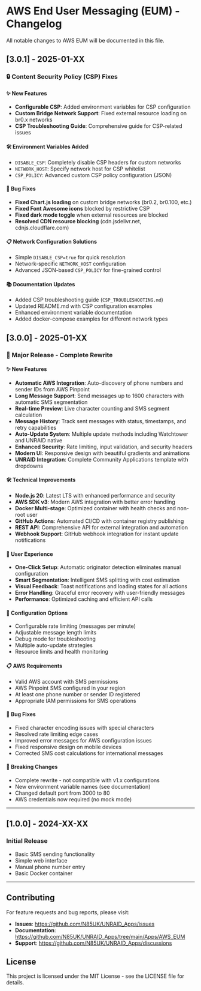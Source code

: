 # AWS End User Messaging (EUM) - Changelog

All notable changes to AWS EUM will be documented in this file.

## [3.0.1] - 2025-01-XX

### 🔒 Content Security Policy (CSP) Fixes

#### ✨ New Features
- **Configurable CSP**: Added environment variables for CSP configuration
- **Custom Bridge Network Support**: Fixed external resource loading on br0.x networks
- **CSP Troubleshooting Guide**: Comprehensive guide for CSP-related issues

#### 🛠️ Environment Variables Added
- `DISABLE_CSP`: Completely disable CSP headers for custom networks
- `NETWORK_HOST`: Specify network host for CSP whitelist
- `CSP_POLICY`: Advanced custom CSP policy configuration (JSON)

#### 🐛 Bug Fixes
- **Fixed Chart.js loading** on custom bridge networks (br0.2, br0.100, etc.)
- **Fixed Font Awesome icons** blocked by restrictive CSP
- **Fixed dark mode toggle** when external resources are blocked
- **Resolved CDN resource blocking** (cdn.jsdelivr.net, cdnjs.cloudflare.com)

#### 📋 Network Configuration Solutions
- Simple `DISABLE_CSP=true` for quick resolution
- Network-specific `NETWORK_HOST` configuration
- Advanced JSON-based `CSP_POLICY` for fine-grained control

#### 📚 Documentation Updates
- Added CSP troubleshooting guide (`CSP_TROUBLESHOOTING.md`)
- Updated README.md with CSP configuration examples
- Enhanced environment variable documentation
- Added docker-compose examples for different network types

## [3.0.0] - 2025-01-XX

### 🚀 Major Release - Complete Rewrite

#### ✨ New Features
- **Automatic AWS Integration**: Auto-discovery of phone numbers and sender IDs from AWS Pinpoint
- **Long Message Support**: Send messages up to 1600 characters with automatic SMS segmentation
- **Real-time Preview**: Live character counting and SMS segment calculation
- **Message History**: Track sent messages with status, timestamps, and retry capabilities
- **Auto-Update System**: Multiple update methods including Watchtower and UNRAID native
- **Enhanced Security**: Rate limiting, input validation, and security headers
- **Modern UI**: Responsive design with beautiful gradients and animations
- **UNRAID Integration**: Complete Community Applications template with dropdowns

#### 🛠️ Technical Improvements
- **Node.js 20**: Latest LTS with enhanced performance and security
- **AWS SDK v3**: Modern AWS integration with better error handling
- **Docker Multi-stage**: Optimized container with health checks and non-root user
- **GitHub Actions**: Automated CI/CD with container registry publishing
- **REST API**: Comprehensive API for external integration and automation
- **Webhook Support**: GitHub webhook integration for instant update notifications

#### 📱 User Experience
- **One-Click Setup**: Automatic originator detection eliminates manual configuration
- **Smart Segmentation**: Intelligent SMS splitting with cost estimation
- **Visual Feedback**: Toast notifications and loading states for all actions
- **Error Handling**: Graceful error recovery with user-friendly messages
- **Performance**: Optimized caching and efficient API calls

#### 🔧 Configuration Options
- Configurable rate limiting (messages per minute)
- Adjustable message length limits
- Debug mode for troubleshooting
- Multiple auto-update strategies
- Resource limits and health monitoring

#### 📋 AWS Requirements
- Valid AWS account with SMS permissions
- AWS Pinpoint SMS configured in your region
- At least one phone number or sender ID registered
- Appropriate IAM permissions for SMS operations

#### 🐛 Bug Fixes
- Fixed character encoding issues with special characters
- Resolved rate limiting edge cases
- Improved error messages for AWS configuration issues
- Fixed responsive design on mobile devices
- Corrected SMS cost calculations for international messages

#### 🚨 Breaking Changes
- Complete rewrite - not compatible with v1.x configurations
- New environment variable names (see documentation)
- Changed default port from 3000 to 80
- AWS credentials now required (no mock mode)

---

## [1.0.0] - 2024-XX-XX

### Initial Release
- Basic SMS sending functionality
- Simple web interface
- Manual phone number entry
- Basic Docker container

---

## Contributing

For feature requests and bug reports, please visit:
- **Issues**: https://github.com/N85UK/UNRAID_Apps/issues
- **Documentation**: https://github.com/N85UK/UNRAID_Apps/tree/main/Apps/AWS_EUM
- **Support**: https://github.com/N85UK/UNRAID_Apps/discussions

## License

This project is licensed under the MIT License - see the LICENSE file for details.